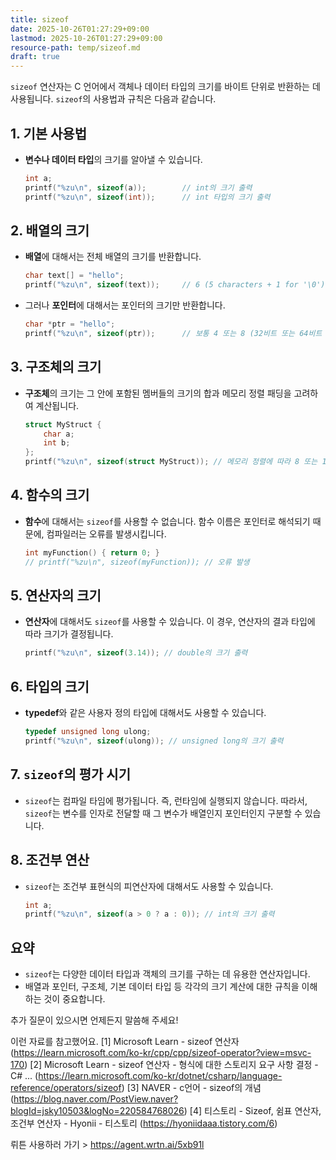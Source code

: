 ```yaml
---
title: sizeof
date: 2025-10-26T01:27:29+09:00
lastmod: 2025-10-26T01:27:29+09:00
resource-path: temp/sizeof.md
draft: true
---
```

`sizeof` 연산자는 C 언어에서 객체나 데이터 타입의 크기를 바이트 단위로 반환하는 데 사용됩니다. `sizeof`의 사용법과 규칙은 다음과 같습니다.

## 1. 기본 사용법

- **변수나 데이터 타입**의 크기를 알아낼 수 있습니다.
  
  ```c
  int a;
  printf("%zu\n", sizeof(a));        // int의 크기 출력
  printf("%zu\n", sizeof(int));      // int 타입의 크기 출력
  ```

## 2. 배열의 크기

- **배열**에 대해서는 전체 배열의 크기를 반환합니다.
  
  ```c
  char text[] = "hello";
  printf("%zu\n", sizeof(text));     // 6 (5 characters + 1 for '\0')
  ```

- 그러나 **포인터**에 대해서는 포인터의 크기만 반환합니다.
  
  ```c
  char *ptr = "hello";
  printf("%zu\n", sizeof(ptr));      // 보통 4 또는 8 (32비트 또는 64비트 시스템에서의 포인터 크기)
  ```

## 3. 구조체의 크기

- **구조체**의 크기는 그 안에 포함된 멤버들의 크기의 합과 메모리 정렬 패딩을 고려하여 계산됩니다.

  ```c
  struct MyStruct {
      char a;
      int b;
  };
  printf("%zu\n", sizeof(struct MyStruct)); // 메모리 정렬에 따라 8 또는 12 반환
  ```

## 4. 함수의 크기

- **함수**에 대해서는 `sizeof`를 사용할 수 없습니다. 함수 이름은 포인터로 해석되기 때문에, 컴파일러는 오류를 발생시킵니다.

  ```c
  int myFunction() { return 0; }
  // printf("%zu\n", sizeof(myFunction)); // 오류 발생
  ```

## 5. 연산자의 크기

- **연산자**에 대해서도 `sizeof`를 사용할 수 있습니다. 이 경우, 연산자의 결과 타입에 따라 크기가 결정됩니다.

  ```c
  printf("%zu\n", sizeof(3.14)); // double의 크기 출력
  ```

## 6. 타입의 크기

- **typedef**와 같은 사용자 정의 타입에 대해서도 사용할 수 있습니다.

  ```c
  typedef unsigned long ulong;
  printf("%zu\n", sizeof(ulong)); // unsigned long의 크기 출력
  ```

## 7. `sizeof`의 평가 시기

- `sizeof`는 컴파일 타임에 평가됩니다. 즉, 런타임에 실행되지 않습니다. 따라서, `sizeof`는 변수를 인자로 전달할 때 그 변수가 배열인지 포인터인지 구분할 수 있습니다.

## 8. 조건부 연산

- `sizeof`는 조건부 표현식의 피연산자에 대해서도 사용할 수 있습니다.

  ```c
  int a;
  printf("%zu\n", sizeof(a > 0 ? a : 0)); // int의 크기 출력
  ```

## 요약

- `sizeof`는 다양한 데이터 타입과 객체의 크기를 구하는 데 유용한 연산자입니다.
- 배열과 포인터, 구조체, 기본 데이터 타입 등 각각의 크기 계산에 대한 규칙을 이해하는 것이 중요합니다.

추가 질문이 있으시면 언제든지 말씀해 주세요! 

이런 자료를 참고했어요.
[1] Microsoft Learn - sizeof 연산자 (https://learn.microsoft.com/ko-kr/cpp/cpp/sizeof-operator?view=msvc-170)
[2] Microsoft Learn - sizeof 연산자 - 형식에 대한 스토리지 요구 사항 결정 - C# ... (https://learn.microsoft.com/ko-kr/dotnet/csharp/language-reference/operators/sizeof)
[3] NAVER - c언어 - sizeof의 개념 (https://blog.naver.com/PostView.naver?blogId=jsky10503&logNo=220584768026)
[4] 티스토리 - Sizeof, 쉼표 연산자, 조건부 연산자 - Hyonii - 티스토리 (https://hyoniidaaa.tistory.com/6) 

뤼튼 사용하러 가기 > https://agent.wrtn.ai/5xb91l